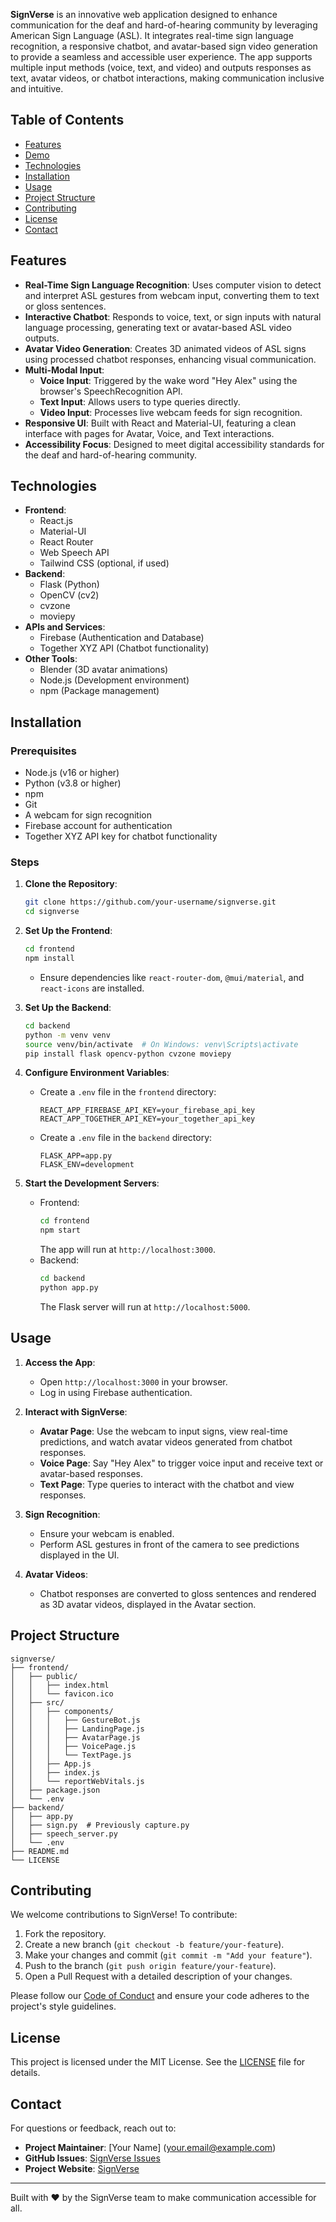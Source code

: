 **SignVerse** is an innovative web application designed to enhance communication for the deaf and hard-of-hearing community by leveraging American Sign Language (ASL). It integrates real-time sign language recognition, a responsive chatbot, and avatar-based sign video generation to provide a seamless and accessible user experience. The app supports multiple input methods (voice, text, and video) and outputs responses as text, avatar videos, or chatbot interactions, making communication inclusive and intuitive.

## Table of Contents
- [Features](#features)
- [Demo](#demo)
- [Technologies](#technologies)
- [Installation](#installation)
- [Usage](#usage)
- [Project Structure](#project-structure)
- [Contributing](#contributing)
- [License](#license)
- [Contact](#contact)

## Features
- **Real-Time Sign Language Recognition**: Uses computer vision to detect and interpret ASL gestures from webcam input, converting them to text or gloss sentences.
- **Interactive Chatbot**: Responds to voice, text, or sign inputs with natural language processing, generating text or avatar-based ASL video outputs.
- **Avatar Video Generation**: Creates 3D animated videos of ASL signs using processed chatbot responses, enhancing visual communication.
- **Multi-Modal Input**:
  - **Voice Input**: Triggered by the wake word "Hey Alex" using the browser's SpeechRecognition API.
  - **Text Input**: Allows users to type queries directly.
  - **Video Input**: Processes live webcam feeds for sign recognition.
- **Responsive UI**: Built with React and Material-UI, featuring a clean interface with pages for Avatar, Voice, and Text interactions.
- **Accessibility Focus**: Designed to meet digital accessibility standards for the deaf and hard-of-hearing community.


## Technologies
- **Frontend**:
  - React.js
  - Material-UI
  - React Router
  - Web Speech API
  - Tailwind CSS (optional, if used)
- **Backend**:
  - Flask (Python)
  - OpenCV (cv2)
  - cvzone
  - moviepy
- **APIs and Services**:
  - Firebase (Authentication and Database)
  - Together XYZ API (Chatbot functionality)
- **Other Tools**:
  - Blender (3D avatar animations)
  - Node.js (Development environment)
  - npm (Package management)

## Installation

### Prerequisites
- Node.js (v16 or higher)
- Python (v3.8 or higher)
- npm
- Git
- A webcam for sign recognition
- Firebase account for authentication
- Together XYZ API key for chatbot functionality

### Steps
1. **Clone the Repository**:
   ```bash
   git clone https://github.com/your-username/signverse.git
   cd signverse
   ```

2. **Set Up the Frontend**:
   ```bash
   cd frontend
   npm install
   ```
   - Ensure dependencies like `react-router-dom`, `@mui/material`, and `react-icons` are installed.

3. **Set Up the Backend**:
   ```bash
   cd backend
   python -m venv venv
   source venv/bin/activate  # On Windows: venv\Scripts\activate
   pip install flask opencv-python cvzone moviepy
   ```

4. **Configure Environment Variables**:
   - Create a `.env` file in the `frontend` directory:
     ```env
     REACT_APP_FIREBASE_API_KEY=your_firebase_api_key
     REACT_APP_TOGETHER_API_KEY=your_together_api_key
     ```
   - Create a `.env` file in the `backend` directory:
     ```env
     FLASK_APP=app.py
     FLASK_ENV=development
     ```

5. **Start the Development Servers**:
   - Frontend:
     ```bash
     cd frontend
     npm start
     ```
     The app will run at `http://localhost:3000`.
   - Backend:
     ```bash
     cd backend
     python app.py
     ```
     The Flask server will run at `http://localhost:5000`.

## Usage
1. **Access the App**:
   - Open `http://localhost:3000` in your browser.
   - Log in using Firebase authentication.

2. **Interact with SignVerse**:
   - **Avatar Page**: Use the webcam to input signs, view real-time predictions, and watch avatar videos generated from chatbot responses.
   - **Voice Page**: Say "Hey Alex" to trigger voice input and receive text or avatar-based responses.
   - **Text Page**: Type queries to interact with the chatbot and view responses.

3. **Sign Recognition**:
   - Ensure your webcam is enabled.
   - Perform ASL gestures in front of the camera to see predictions displayed in the UI.

4. **Avatar Videos**:
   - Chatbot responses are converted to gloss sentences and rendered as 3D avatar videos, displayed in the Avatar section.

## Project Structure
```
signverse/
├── frontend/
│   ├── public/
│   │   ├── index.html
│   │   └── favicon.ico
│   ├── src/
│   │   ├── components/
│   │   │   ├── GestureBot.js
│   │   │   ├── LandingPage.js
│   │   │   ├── AvatarPage.js
│   │   │   ├── VoicePage.js
│   │   │   └── TextPage.js
│   │   ├── App.js
│   │   ├── index.js
│   │   └── reportWebVitals.js
│   ├── package.json
│   └── .env
├── backend/
│   ├── app.py
│   ├── sign.py  # Previously capture.py
│   ├── speech_server.py
│   └── .env
├── README.md
└── LICENSE
```

## Contributing
We welcome contributions to SignVerse! To contribute:
1. Fork the repository.
2. Create a new branch (`git checkout -b feature/your-feature`).
3. Make your changes and commit (`git commit -m "Add your feature"`).
4. Push to the branch (`git push origin feature/your-feature`).
5. Open a Pull Request with a detailed description of your changes.

Please follow our [Code of Conduct](CODE_OF_CONDUCT.md) and ensure your code adheres to the project's style guidelines.

## License
This project is licensed under the MIT License. See the [LICENSE](LICENSE) file for details.

## Contact
For questions or feedback, reach out to:
- **Project Maintainer**: [Your Name] (your.email@example.com)
- **GitHub Issues**: [SignVerse Issues](https://github.com/your-username/signverse/issues)
- **Project Website**: [SignVerse](https://example.com) <!-- Replace with actual website if available -->

---

Built with ❤️ by the SignVerse team to make communication accessible for all.
